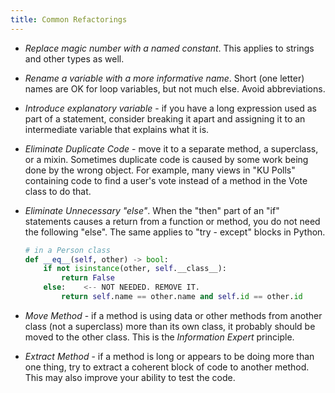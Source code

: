 ```yaml
---
title: Common Refactorings
---
```


- *Replace magic number with a named constant*. This applies to strings and other types as well.

- *Rename a variable with a more informative name*. Short (one letter) names are OK for loop variables, but not much else.  Avoid abbreviations.

- *Introduce explanatory variable* - if you have a long expression used as part of a statement, consider breaking it apart and assigning it to an intermediate variable that explains what it is.

- *Eliminate Duplicate Code* - move it to a separate method, a superclass, or a mixin. Sometimes duplicate code is caused by some work being done by the wrong object.  For example, many views in "KU Polls" containing code to find a user's vote instead of a method in the Vote class to do that.

- *Eliminate Unnecessary "else"*.  When the "then" part of an "if" statements causes a return from a function or method, you do not need the following "else".  The same applies to "try - except" blocks in Python.
  ```python
  # in a Person class
  def __eq__(self, other) -> bool:
      if not isinstance(other, self.__class__):
          return False
      else:    <-- NOT NEEDED. REMOVE IT.
          return self.name == other.name and self.id == other.id
   ```

- *Move Method* - if a method is using data or other methods from another class (not a superclass) more than its own class, it probably should be moved to the other class. This is the *Information Expert* principle.

- *Extract Method* - if a method is long or appears to be doing more than one thing, try to extract a coherent block of code to another method. This may also improve your ability to test the code.
